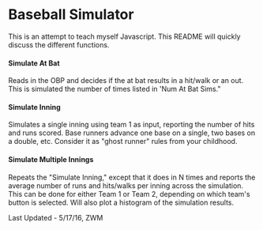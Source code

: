 # Baseball Simulator
This is an attempt to teach myself Javascript. This README will quickly
discuss the different functions.

#### Simulate At Bat
Reads in the OBP and decides if the at bat results in a hit/walk or an out.
This is simulated the number of times listed in 'Num At Bat Sims."

#### Simulate Inning
Simulates a single inning using team 1 as input, reporting the number of hits and runs scored. Base runners
advance one base on a single, two bases on a double, etc. Consider it as
"ghost runner" rules from your childhood. 

#### Simulate Multiple Innings
Repeats the "Simulate Inning," except that it does in N times and reports the
average number of runs and hits/walks per inning across the simulation. This
can be done for either Team 1 or Team 2, depending on which team's button is
selected. Will also plot a histogram of the simulation results.

Last Updated - 5/17/16, ZWM
